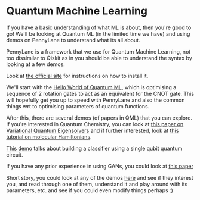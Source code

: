 # Quantum Machine Learning

If you have a basic understanding of what ML is about, then you're good to go! We'll be looking at Quantum ML (in the limited time we have) and using demos on PennyLane to understand what its all about.

PennyLane is a framework that we use for Quantum Machine Learning, not too dissimilar to Qiskit as in you should be able to understand the syntax by looking at a few demos.

Look at [the official site](https://pennylane.ai/) for instructions on how to install it.

We'll start with the [Hello World of Quantum ML](https://pennylane.ai/qml/demos/tutorial_qubit_rotation), which is optimising a sequence of 2 rotation gates to act as an equivalent for the CNOT gate. This will hopefully get you up to speed with PennyLane and also the common things wrt to optimising parameters of quantum functions.

After this, there are several demos (of papers in QML) that you can explore. If you're interested in Quantum Chemistry, you can look at [this paper on Variational Quantum Eigensolvers](https://pennylane.ai/qml/demos/tutorial_vqe) and if further interested, look at [this tutorial on molecular Hamiltonians](https://pennylane.ai/qml/demos/tutorial_quantum_chemistry).

[This demo](https://pennylane.ai/qml/demos/tutorial_data_reuploading_classifier) talks about building a classifier using a single qubit quantum circuit.

If you have any prior experience in using GANs, you could look at [this paper](https://pennylane.ai/qml/demos/tutorial_quantum_gans)

Short story, you could look at any of the demos [here](https://pennylane.ai/qml/demonstrations/quantum-machine-learning) and see if they interest you, and read through one of them, understand it and play around with its parameters, etc. and see if you could even modify things perhaps :)
